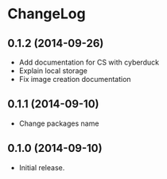 ChangeLog
=========

0.1.2 (2014-09-26)
------------------
-  Add documentation for CS with cyberduck
-  Explain local storage
-  Fix image creation documentation

0.1.1 (2014-09-10)
------------------
- Change packages name

0.1.0 (2014-09-10)
------------------
- Initial release.
